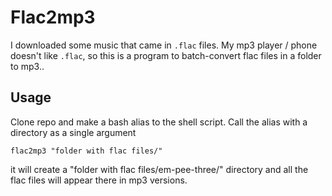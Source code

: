 # Flac2mp3

I downloaded some music that came in `.flac` files. My mp3 player / phone doesn't like `.flac`, so this is a program to batch-convert flac files in a folder to mp3..

## Usage

Clone repo and make a bash alias to the shell script. Call the alias with a directory as a single argument

`flac2mp3 "folder with flac files/"`

it will create a "folder with flac files/em-pee-three/" directory and all the flac files will appear there in mp3 versions.